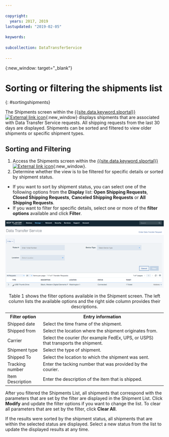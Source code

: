 ```yaml
---

copyright:
  years: 2017, 2019
lastupdated: "2019-02-05"

keywords:

subcollection: DataTransferService

---
```

{:new_window: target="_blank"}

# Sorting or filtering the shipments list
{: #sortingshipments}

The Shipments screen within the [{{site.data.keyword.slportal}} ![External link icon](../../icons/launch-glyph.svg "External link icon")](https://control.softlayer.com/){:new_window} displays shipments that are associated with Data Transfer Service requests. All shipping requests from the last 30 days are displayed. Shipments can be sorted and filtered to view older shipments or specific shipment types.

## Sorting and Filtering

1. Access the Shipments screen within the [{{site.data.keyword.slportal}} ![External link icon](../../icons/launch-glyph.svg "External link icon")](https://control.softlayer.com/){:new_window}.
2. Determine whether the view is to be filtered for specific details or sorted by shipment status.
  - If you want to sort by shipment status, you can select one of the following options from the **Display** list: **Open Shipping Requests**, **Closed Shipping Requests**, **Canceled Shipping Requests** or **All Shipping Requests**.
  - If you want to filter for specific details, select one or more of the **filter options** available and click **Filter**.


![DTS Shipment Screen](/images/DTSShipmentScreen.PNG)

<table><caption>Table 1 shows the filter options available in the Shipment screen. The left column lists the available options and the right side column provides their descriptions.</caption>
<tr><th>Filter option</th><th>Entry information</th></tr>
<tr><td>Shipped date</td><td>Select the time frame of the shipment.</td></tr>
<tr><td>Shipped from</td><td>Select the location where the shipment originates from.</td></tr>
<tr><td>Carrier</td><td>Select the courier (for example FedEx, UPS, or USPS) that transports the shipment.</td></tr>
<tr><td>Shipment type</td><td>Select the type of shipment.</td></tr>
<tr><td>Shipped To</td><td>Select the location to which the shipment was sent.</td></tr>
<tr><td>Tracking number</td><td>Enter the tacking number that was provided by the courier.</td></tr>
<tr><td>Item Description</td><td>Enter the description of the item that is shipped.</td></tr>
</table>


After you filtered the Shipments List, all shipments that correspond with the parameters that are set by the filter are displayed in the Shipment List. Click **Modify** and update the filter options if you want to change the list. To clear all parameters that are set by the filter, click **Clear All**.

If the results were sorted by the shipment status, all shipments that are within the selected status are displayed. Select a new status from the list to update the displayed results at any time.
